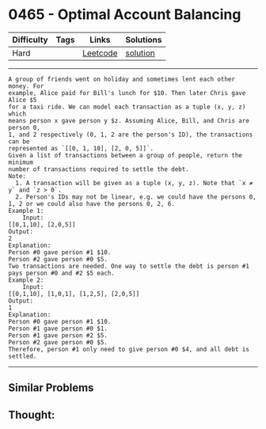 # 0465 - Optimal Account Balancing

Difficulty  | Tags | Links | Solutions
----------- | ---- | ----- | -----
Hard |  | [Leetcode](https://leetcode.com/problems/optimal-account-balancing) | [solution](https://leetcode.com/problems/optimal-account-balancing/solution/)


-----------

```
A group of friends went on holiday and sometimes lent each other money. For
example, Alice paid for Bill's lunch for $10. Then later Chris gave Alice $5
for a taxi ride. We can model each transaction as a tuple (x, y, z) which
means person x gave person y $z. Assuming Alice, Bill, and Chris are person 0,
1, and 2 respectively (0, 1, 2 are the person's ID), the transactions can be
represented as `[[0, 1, 10], [2, 0, 5]]`.
Given a list of transactions between a group of people, return the minimum
number of transactions required to settle the debt.
Note:
  1. A transaction will be given as a tuple (x, y, z). Note that `x ≠ y` and `z > 0`.
  2. Person's IDs may not be linear, e.g. we could have the persons 0, 1, 2 or we could also have the persons 0, 2, 6.
Example 1:
    Input:
[[0,1,10], [2,0,5]]
Output:
2
Explanation:
Person #0 gave person #1 $10.
Person #2 gave person #0 $5.
Two transactions are needed. One way to settle the debt is person #1 pays person #0 and #2 $5 each.
Example 2:
    Input:
[[0,1,10], [1,0,1], [1,2,5], [2,0,5]]
Output:
1
Explanation:
Person #0 gave person #1 $10.
Person #1 gave person #0 $1.
Person #1 gave person #2 $5.
Person #2 gave person #0 $5.
Therefore, person #1 only need to give person #0 $4, and all debt is settled.
```

-----------


## Similar Problems




## Thought:
